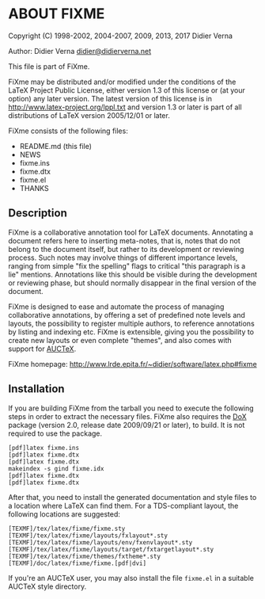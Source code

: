 ABOUT FIXME
===========

Copyright (C) 1998-2002, 2004-2007, 2009, 2013, 2017 Didier Verna

Author: Didier Verna <didier@didierverna.net>

This file is part of FiXme.

FiXme may be distributed and/or modified under the conditions of the LaTeX
Project Public License, either version 1.3 of this license or (at your option)
any later version. The latest version of this license is in
http://www.latex-project.org/lppl.txt and version 1.3 or later is part of all
distributions of LaTeX version 2005/12/01 or later.

FiXme consists of the following files:

- README.md (this file)
- NEWS
- fixme.ins
- fixme.dtx
- fixme.el
- THANKS


Description
-----------
FiXme is a collaborative annotation tool for LaTeX documents. Annotating a
document refers here to inserting meta-notes, that is, notes that do not
belong to the document itself, but rather to its development or reviewing
process. Such notes may involve things of different importance levels, ranging
from simple "fix the spelling" flags to critical "this paragraph is a lie"
mentions. Annotations like this should be visible during the development or
reviewing phase, but should normally disappear in the final version of the
document.

FiXme is designed to ease and automate the process of managing collaborative
annotations, by offering a set of predefined note levels and layouts, the
possibility to register multiple authors, to reference annotations by listing
and indexing etc. FiXme is extensible, giving you the possibility to create
new layouts or even complete "themes", and also comes with support
for [AUCTeX](https://www.gnu.org/software/auctex/).

FiXme homepage: http://www.lrde.epita.fr/~didier/software/latex.php#fixme


Installation
------------
If you are building FiXme from the tarball you need to execute the following
steps in order to extract the necessary files. FiXme also requires
the [DoX](https://www.lrde.epita.fr/~didier/software/latex.php#dox) package
(version 2.0, release date 2009/09/21 or later), to build. It is not required
to use the package.

	[pdf]latex fixme.ins
	[pdf]latex fixme.dtx
	[pdf]latex fixme.dtx
	makeindex -s gind fixme.idx
	[pdf]latex fixme.dtx
	[pdf]latex fixme.dtx

After that, you need to install the generated documentation and style files to
a location where LaTeX can find them. For a TDS-compliant layout, the
following locations are suggested:

	[TEXMF]/tex/latex/fixme/fixme.sty
	[TEXMF]/tex/latex/fixme/layouts/fxlayout*.sty
	[TEXMF]/tex/latex/fixme/layouts/env/fxenvlayout*.sty
	[TEXMF]/tex/latex/fixme/layouts/target/fxtargetlayout*.sty
	[TEXMF]/tex/latex/fixme/themes/fxtheme*.sty
	[TEXMF]/doc/latex/fixme/fixme.[pdf|dvi]

If you're an AUCTeX user, you may also install the file `fixme.el` in a
suitable AUCTeX style directory.
